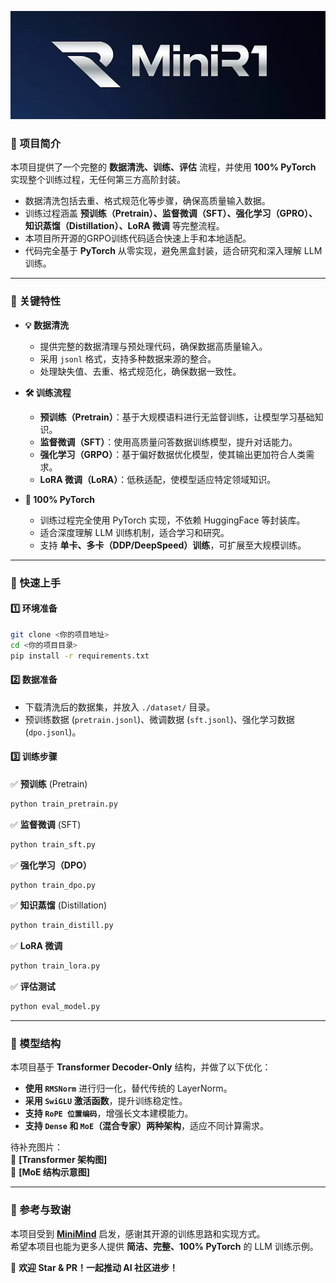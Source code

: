 ![LOGO](logo.png)

### 📌 项目简介  

本项目提供了一个完整的 **数据清洗、训练、评估** 流程，并使用 **100% PyTorch** 实现整个训练过程，无任何第三方高阶封装。  

- 数据清洗包括去重、格式规范化等步骤，确保高质量输入数据。  
- 训练过程涵盖 **预训练（Pretrain）、监督微调（SFT）、强化学习（GPRO）、知识蒸馏（Distillation）、LoRA 微调** 等完整流程。
- 本项目所开源的GRPO训练代码适合快速上手和本地适配。
- 代码完全基于 **PyTorch** 从零实现，避免黑盒封装，适合研究和深入理解 LLM 训练。 

---

### 📌 关键特性  

- **💡 数据清洗**
  - 提供完整的数据清理与预处理代码，确保数据高质量输入。
  - 采用 `jsonl` 格式，支持多种数据来源的整合。
  - 处理缺失值、去重、格式规范化，确保数据一致性。

- **🛠 训练流程**
  - **预训练（Pretrain）**：基于大规模语料进行无监督训练，让模型学习基础知识。
  - **监督微调（SFT）**：使用高质量问答数据训练模型，提升对话能力。
  - **强化学习（GRPO）**：基于偏好数据优化模型，使其输出更加符合人类需求。
  - **LoRA 微调（LoRA）**：低秩适配，使模型适应特定领域知识。

- **🚀 100% PyTorch**
  - 训练过程完全使用 PyTorch 实现，不依赖 HuggingFace 等封装库。
  - 适合深度理解 LLM 训练机制，适合学习和研究。
  - 支持 **单卡、多卡（DDP/DeepSpeed）训练**，可扩展至大规模训练。

---

### 📌 快速上手  

#### **1️⃣ 环境准备**

```bash
git clone <你的项目地址>
cd <你的项目目录>
pip install -r requirements.txt
```

#### **2️⃣ 数据准备**  
- 下载清洗后的数据集，并放入 `./dataset/` 目录。  
- 预训练数据 (`pretrain.jsonl`)、微调数据 (`sft.jsonl`)、强化学习数据 (`dpo.jsonl`)。

#### **3️⃣ 训练步骤**  

✅ **预训练** (Pretrain)  
```bash
python train_pretrain.py
```

✅ **监督微调** (SFT)  
```bash
python train_sft.py
```

✅ **强化学习（DPO）**  
```bash
python train_dpo.py
```

✅ **知识蒸馏** (Distillation)  
```bash
python train_distill.py
```

✅ **LoRA 微调**  
```bash
python train_lora.py
```

✅ **评估测试**  
```bash
python eval_model.py
```

---

### 📌 模型结构  

本项目基于 **Transformer Decoder-Only** 结构，并做了以下优化：  

- **使用 `RMSNorm`** 进行归一化，替代传统的 LayerNorm。  
- **采用 `SwiGLU` 激活函数**，提升训练稳定性。  
- **支持 `RoPE 位置编码`**，增强长文本建模能力。  
- **支持 `Dense` 和 `MoE`（混合专家）两种架构**，适应不同计算需求。  

待补充图片：  
📌 **[Transformer 架构图]**  
📌 **[MoE 结构示意图]**  

---

### 📌 参考与致谢  

本项目受到 **[MiniMind](https://github.com/jingyaogong/minimind)** 启发，感谢其开源的训练思路和实现方式。  
希望本项目也能为更多人提供 **简洁、完整、100% PyTorch** 的 LLM 训练示例。  

🚀 **欢迎 Star & PR！一起推动 AI 社区进步！**